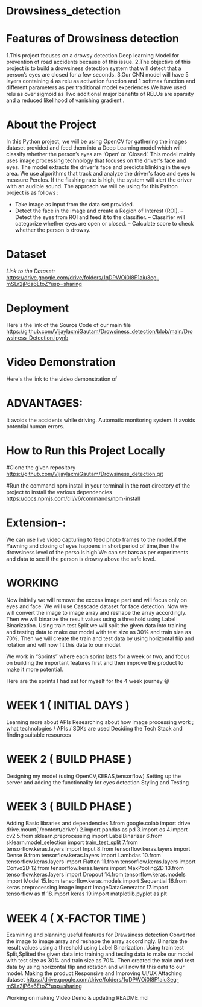 # Drowsiness_detection
 
# Features of Drowsiness detection
1.This project focuses on a drowsy detection Deep learning Model for prevention of road accidents because of this issue.
2.The objective of this  project is to build a drowsiness detection system that will detect that a person’s eyes are closed for a few seconds.
3.Our CNN model will have 5 layers containing 4 as relu as activation function and 1 softmax function and different parameters as per traditional model experiences.We have used relu as over sigmoid as Two additional major benefits of RELUs are sparsity and a reduced likelihood of vanishing gradient .

# About the Project
In this Python project, we will be using OpenCV for gathering the images dataset provided and feed them into a Deep Learning model which will classify whether the person’s eyes are ‘Open’ or ‘Closed’.
This model mainly uses image processing technology that focuses on the driver's face and eyes.
The model extracts the driver's face and predicts blinking in the eye area.
We use algorithms that track and analyze the driver's face and eyes to measure Perclos. 
If the flashing rate is high, the system will alert the driver with an audible sound.
The approach we will be using for this Python project is as follows :
- Take image as input from the data set provided.
- Detect the face in the image and create a Region of Interest (ROI).
– Detect the eyes from ROI and feed it to the classifier.
– Classifier will categorize whether eyes are open or closed.
– Calculate score to check whether the person is drowsy.



 
# Dataset
*Link to the Dataset:* https://drive.google.com/drive/folders/1qDPWOi0I8F1aiu3eg-mSLr2jP6a6EtoZ?usp=sharing

# Deployment
  Here's the link of the Source Code of our main file
  https://github.com/VijaylaxmiGautam/Drowsiness_detection/blob/main/Drowsiness_Detection.ipynb
 
 
# Video Demonstration
  Here's the link to the video demonstration of



# ADVANTAGES:
 It avoids the accidents while driving.
 Automatic monitoring system.
 It avoids potential human errors.
 
 # How to Run this Project Locally
 
 #Clone the given repository
 https://github.com/VijaylaxmiGautam/Drowsiness_detection.git
 
 #Run the command npm install in your terminal in the root directory of the project to install the various dependencies
 https://docs.npmjs.com/cli/v6/commands/npm-install
 
 
 
# Extension-:
 We can use live video capturing to feed photo frames to the model.if the Yawning and closing of eyes happens in short period of time,then the drowsiness level of the   perso is high.We can set bars as per experiments and data to see if the person is drowsy above the safe level.
 
# WORKING

Now initially we will remove the excess image part and will focus only on eyes and face.
We will use Casscade dataset for face detection.
Now we will convert the image to image array and reshape the array accordingly.
Then we will binarize the result values using a threshold using Label Binarization.
Using train test Split we will split the given data into training and testing data to make our model with test size as 30% and train size as 70%.
Then we will create the train and test data by using horizontal flip and rotation and will now fit this data to our model.

We work in “Sprints” where each sprint lasts for a week or two, and focus on building the important features first and then improve the product to make it more potential.

Here are the sprints I had set for myself for the 4 week journey 😄
# WEEK 1 ( INITIAL DAYS )
Learning more about APIs
Researching about how image processing work ; what technologies / APIs / SDKs are used
Deciding the Tech Stack and finding suitable resources

# WEEK 2 ( BUILD PHASE )
Designing my model (using OpenCV,KERAS,tensorflow)
Setting up the server and adding the functionality for eyes detection
Styling and Testing

# WEEK 3 ( BUILD PHASE )
Adding Basic libraries and dependencies
1.from google.colab import drive
     drive.mount('/content/drive') 
2.import pandas as pd
3.import os
4.import cv2
5.from sklearn.preprocessing import LabelBinarizer 
6.from sklearn.model_selection import train_test_split 
7.from tensorflow.keras.layers import Input
8.from tensorflow.keras.layers import Dense
9.from tensorflow.keras.layers import Lambdas
10.from tensorflow.keras.layers import Flatten 
11.from tensorflow.keras.layers import Convo2D
12.from tensorflow.keras.layers import MaxPooling2D
13.from tensorflow.keras.layers import Dropout
14.from tensorflow.keras.models import Model
15.from tensorflow.keras.models import Sequential
16.from keras.preprocessing.image import ImageDataGenerator
17.import tensorflow as tf
18.import keras
19.import matplotlib.pyplot as plt

# WEEK 4 ( X-FACTOR TIME )
Examining and planning useful features for Drawsiness detection
Converted the image to image array and reshape the array accordingly.
Binarize the result values using a threshold using Label Binarization.
Using train test Split,Splited the given data into training and testing data to make our model with test size as 30% and train size as 70%.
Then created the train and test data by using horizontal flip and rotation and will now fit this data to our model.
Making the product Responsive and Improving UI/UX
Attaching dataset https://drive.google.com/drive/folders/1qDPWOi0I8F1aiu3eg-mSLr2jP6a6EtoZ?usp=sharing

Working on making Video Demo & updating README.md

